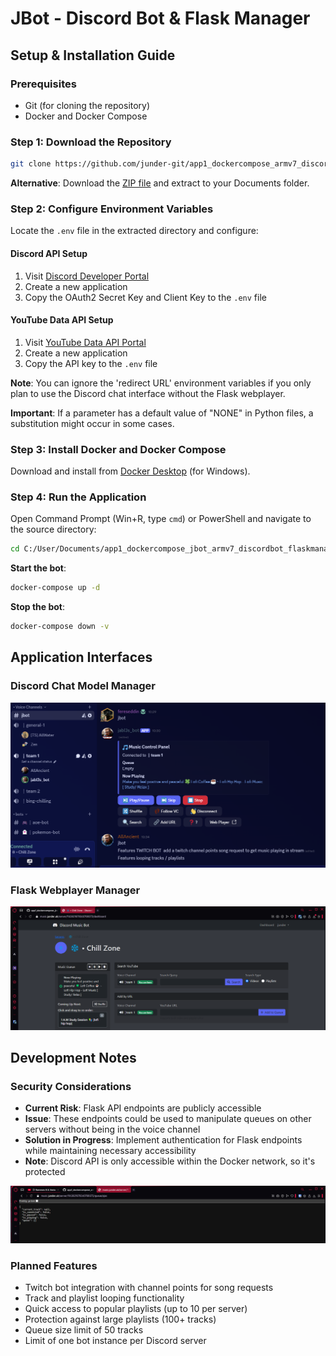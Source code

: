 # JBot - Discord Bot & Flask Manager

## Setup & Installation Guide

### Prerequisites
- Git (for cloning the repository)
- Docker and Docker Compose

### Step 1: Download the Repository
```bash
git clone https://github.com/junder-git/app1_dockercompose_armv7_discordbot_flaskmanager.git
```
**Alternative**: Download the [ZIP file](https://github.com/junder-git/app1_dockercompose_armv7_discordbot_flaskmanager/archive/refs/heads/main.zip) and extract to your Documents folder.

### Step 2: Configure Environment Variables
Locate the `.env` file in the extracted directory and configure:

#### Discord API Setup
1. Visit [Discord Developer Portal](https://discord.com/developers)
2. Create a new application
3. Copy the OAuth2 Secret Key and Client Key to the `.env` file

#### YouTube Data API Setup
1. Visit [YouTube Data API Portal](https://developers.google.com/youtube/v3)
2. Create a new application
3. Copy the API key to the `.env` file

**Note**: You can ignore the 'redirect URL' environment variables if you only plan to use the Discord chat interface without the Flask webplayer.

**Important**: If a parameter has a default value of "NONE" in Python files, a substitution might occur in some cases.

### Step 3: Install Docker and Docker Compose
Download and install from [Docker Desktop](https://www.docker.com/products/docker-desktop/) (for Windows).

### Step 4: Run the Application
Open Command Prompt (Win+R, type `cmd`) or PowerShell and navigate to the source directory:

```bash
cd C:/User/Documents/app1_dockercompose_jbot_armv7_discordbot_flaskmanager/source
```

**Start the bot**:
```bash
docker-compose up -d
```

**Stop the bot**:
```bash
docker-compose down -v
```

## Application Interfaces

### Discord Chat Model Manager
![Discord Chat Interface](source/READMEresources/discord_chat_model_example.png)

### Flask Webplayer Manager
![Flask Webplayer Interface](source/READMEresources/flask_webapp_example.png)

## Development Notes

### Security Considerations
- **Current Risk**: Flask API endpoints are publicly accessible
- **Issue**: These endpoints could be used to manipulate queues on other servers without being in the voice channel
- **Solution in Progress**: Implement authentication for Flask endpoints while maintaining necessary accessibility
- **Note**: Discord API is only accessible within the Docker network, so it's protected

![Flask Endpoints](source/READMEresources/flask_endpoints.png)

### Planned Features
- Twitch bot integration with channel points for song requests
- Track and playlist looping functionality
- Quick access to popular playlists (up to 10 per server)
- Protection against large playlists (100+ tracks)
- Queue size limit of 50 tracks
- Limit of one bot instance per Discord server
